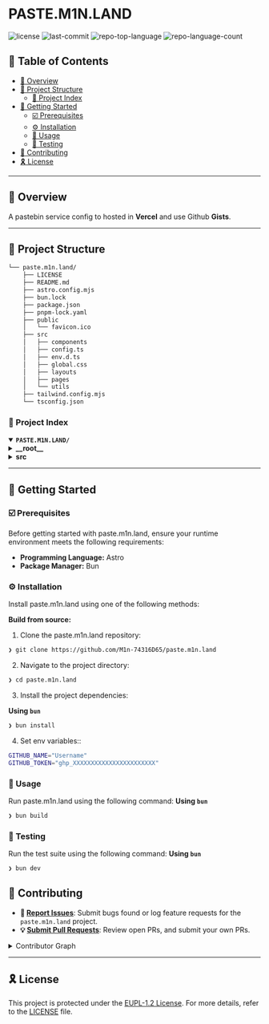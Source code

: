 <div align="left" style="position: relative;">
<h1>PASTE.M1N.LAND</h1>
<p align="left">
	<img src="https://img.shields.io/github/license/M1n-74316D65/paste.m1n.land?style=default&logo=opensourceinitiative&logoColor=white&color=ffc800" alt="license">
	<img src="https://img.shields.io/github/last-commit/M1n-74316D65/paste.m1n.land?style=default&logo=git&logoColor=white&color=ffc800" alt="last-commit">
	<img src="https://img.shields.io/github/languages/top/M1n-74316D65/paste.m1n.land?style=default&color=ffc800" alt="repo-top-language">
	<img src="https://img.shields.io/github/languages/count/M1n-74316D65/paste.m1n.land?style=default&color=ffc800" alt="repo-language-count">
</p>
<p align="left"><!-- default option, no dependency badges. -->
</p>
<p align="left">
	<!-- default option, no dependency badges. -->
</p>
</div>

## 🔗 Table of Contents

- [📍 Overview](#-overview)
- [📁 Project Structure](#-project-structure)
  - [📂 Project Index](#-project-index)
- [🚀 Getting Started](#-getting-started)
  - [☑️ Prerequisites](#-prerequisites)
  - [⚙️ Installation](#-installation)
  - [🤖 Usage](#🤖-usage)
  - [🧪 Testing](#🧪-testing)
- [🔰 Contributing](#-contributing)
- [🎗 License](#-license)

---

## 📍 Overview

A pastebin service config to hosted in **Vercel** and use Github **Gists**.

---

## 📁 Project Structure

```sh
└── paste.m1n.land/
    ├── LICENSE
    ├── README.md
    ├── astro.config.mjs
    ├── bun.lock
    ├── package.json
    ├── pnpm-lock.yaml
    ├── public
    │   └── favicon.ico
    ├── src
    │   ├── components
    │   ├── config.ts
    │   ├── env.d.ts
    │   ├── global.css
    │   ├── layouts
    │   ├── pages
    │   └── utils
    ├── tailwind.config.mjs
    └── tsconfig.json
```


### 📂 Project Index
<details open>
	<summary><b><code>PASTE.M1N.LAND/</code></b></summary>
	<details> <!-- __root__ Submodule -->
		<summary><b>__root__</b></summary>
		<blockquote>
			<table>
			<tr>
				<td><b><a href='https://github.com/M1n-74316D65/paste.m1n.land/blob/master/astro.config.mjs'>astro.config.mjs</a></b></td>
				<td><code>❯ REPLACE-ME</code></td>
			</tr>
			<tr>
				<td><b><a href='https://github.com/M1n-74316D65/paste.m1n.land/blob/master/pnpm-lock.yaml'>pnpm-lock.yaml</a></b></td>
				<td><code>❯ REPLACE-ME</code></td>
			</tr>
			<tr>
				<td><b><a href='https://github.com/M1n-74316D65/paste.m1n.land/blob/master/tsconfig.json'>tsconfig.json</a></b></td>
				<td><code>❯ REPLACE-ME</code></td>
			</tr>
			<tr>
				<td><b><a href='https://github.com/M1n-74316D65/paste.m1n.land/blob/master/tailwind.config.mjs'>tailwind.config.mjs</a></b></td>
				<td><code>❯ REPLACE-ME</code></td>
			</tr>
			<tr>
				<td><b><a href='https://github.com/M1n-74316D65/paste.m1n.land/blob/master/package.json'>package.json</a></b></td>
				<td><code>❯ REPLACE-ME</code></td>
			</tr>
			</table>
		</blockquote>
	</details>
	<details> <!-- src Submodule -->
		<summary><b>src</b></summary>
		<blockquote>
			<table>
			<tr>
				<td><b><a href='https://github.com/M1n-74316D65/paste.m1n.land/blob/master/src/env.d.ts'>env.d.ts</a></b></td>
				<td><code>❯ REPLACE-ME</code></td>
			</tr>
			<tr>
				<td><b><a href='https://github.com/M1n-74316D65/paste.m1n.land/blob/master/src/global.css'>global.css</a></b></td>
				<td><code>❯ REPLACE-ME</code></td>
			</tr>
			<tr>
				<td><b><a href='https://github.com/M1n-74316D65/paste.m1n.land/blob/master/src/config.ts'>config.ts</a></b></td>
				<td><code>❯ REPLACE-ME</code></td>
			</tr>
			</table>
			<details>
				<summary><b>layouts</b></summary>
				<blockquote>
					<table>
					<tr>
						<td><b><a href='https://github.com/M1n-74316D65/paste.m1n.land/blob/master/src/layouts/BlogPost.astro'>BlogPost.astro</a></b></td>
						<td><code>❯ REPLACE-ME</code></td>
					</tr>
					<tr>
						<td><b><a href='https://github.com/M1n-74316D65/paste.m1n.land/blob/master/src/layouts/Base.astro'>Base.astro</a></b></td>
						<td><code>❯ REPLACE-ME</code></td>
					</tr>
					</table>
				</blockquote>
			</details>
			<details>
				<summary><b>components</b></summary>
				<blockquote>
					<table>
					<tr>
						<td><b><a href='https://github.com/M1n-74316D65/paste.m1n.land/blob/master/src/components/BaseHead.astro'>BaseHead.astro</a></b></td>
						<td><code>❯ REPLACE-ME</code></td>
					</tr>
					<tr>
						<td><b><a href='https://github.com/M1n-74316D65/paste.m1n.land/blob/master/src/components/PostPreview.astro'>PostPreview.astro</a></b></td>
						<td><code>❯ REPLACE-ME</code></td>
					</tr>
					<tr>
						<td><b><a href='https://github.com/M1n-74316D65/paste.m1n.land/blob/master/src/components/PostInfo.astro'>PostInfo.astro</a></b></td>
						<td><code>❯ REPLACE-ME</code></td>
					</tr>
					<tr>
						<td><b><a href='https://github.com/M1n-74316D65/paste.m1n.land/blob/master/src/components/Nav.astro'>Nav.astro</a></b></td>
						<td><code>❯ REPLACE-ME</code></td>
					</tr>
					<tr>
						<td><b><a href='https://github.com/M1n-74316D65/paste.m1n.land/blob/master/src/components/CommentList.astro'>CommentList.astro</a></b></td>
						<td><code>❯ REPLACE-ME</code></td>
					</tr>
					<tr>
						<td><b><a href='https://github.com/M1n-74316D65/paste.m1n.land/blob/master/src/components/List.astro'>List.astro</a></b></td>
						<td><code>❯ REPLACE-ME</code></td>
					</tr>
					<tr>
						<td><b><a href='https://github.com/M1n-74316D65/paste.m1n.land/blob/master/src/components/ThemeSwitcher.astro'>ThemeSwitcher.astro</a></b></td>
						<td><code>❯ REPLACE-ME</code></td>
					</tr>
					</table>
				</blockquote>
			</details>
			<details>
				<summary><b>pages</b></summary>
				<blockquote>
					<table>
					<tr>
						<td><b><a href='https://github.com/M1n-74316D65/paste.m1n.land/blob/master/src/pages/index.astro'>index.astro</a></b></td>
						<td><code>❯ REPLACE-ME</code></td>
					</tr>
					<tr>
						<td><b><a href='https://github.com/M1n-74316D65/paste.m1n.land/blob/master/src/pages/[...slug].astro'>[...slug].astro</a></b></td>
						<td><code>❯ REPLACE-ME</code></td>
					</tr>
					</table>
				</blockquote>
			</details>
			<details>
				<summary><b>utils</b></summary>
				<blockquote>
					<table>
					<tr>
						<td><b><a href='https://github.com/M1n-74316D65/paste.m1n.land/blob/master/src/utils/functions.ts'>functions.ts</a></b></td>
						<td><code>❯ REPLACE-ME</code></td>
					</tr>
					<tr>
						<td><b><a href='https://github.com/M1n-74316D65/paste.m1n.land/blob/master/src/utils/services.ts'>services.ts</a></b></td>
						<td><code>❯ REPLACE-ME</code></td>
					</tr>
					<tr>
						<td><b><a href='https://github.com/M1n-74316D65/paste.m1n.land/blob/master/src/utils/helpers.ts'>helpers.ts</a></b></td>
						<td><code>❯ REPLACE-ME</code></td>
					</tr>
					</table>
				</blockquote>
			</details>
		</blockquote>
	</details>
</details>

---
## 🚀 Getting Started

### ☑️ Prerequisites

Before getting started with paste.m1n.land, ensure your runtime environment meets the following requirements:

- **Programming Language:** Astro
- **Package Manager:** Bun


### ⚙️ Installation

Install paste.m1n.land using one of the following methods:

**Build from source:**

1. Clone the paste.m1n.land repository:
```sh
❯ git clone https://github.com/M1n-74316D65/paste.m1n.land
```

2. Navigate to the project directory:
```sh
❯ cd paste.m1n.land
```

3. Install the project dependencies:

**Using `bun`**

```sh
❯ bun install
```

4. Set env variables::
```sh
GITHUB_NAME="Username"
GITHUB_TOKEN="ghp_XXXXXXXXXXXXXXXXXXXXXXX"
```


### 🤖 Usage
Run paste.m1n.land using the following command:
**Using `bun`**

```sh
❯ bun build
```


### 🧪 Testing
Run the test suite using the following command:
**Using `bun`**

```sh
❯ bun dev
```


## 🔰 Contributing

- **🐛 [Report Issues](https://github.com/M1n-74316D65/paste.m1n.land/issues)**: Submit bugs found or log feature requests for the `paste.m1n.land` project.
- **💡 [Submit Pull Requests](https://github.com/M1n-74316D65/paste.m1n.land/blob/main/CONTRIBUTING.md)**: Review open PRs, and submit your own PRs.

<details closed>
<summary>Contributor Graph</summary>
<br>
<p align="left">
   <a href="https://github.com{/M1n-74316D65/paste.m1n.land/}graphs/contributors">
      <img src="https://contrib.rocks/image?repo=M1n-74316D65/paste.m1n.land">
   </a>
</p>
</details>

---

## 🎗 License

This project is protected under the [EUPL-1.2 License](https://github.com/M1n-74316D65/paste.m1n.land/blob/main/LICENSE). For more details, refer to the [LICENSE](https://github.com/M1n-74316D65/paste.m1n.land/blob/main/LICENSE) file.